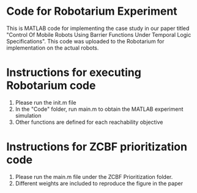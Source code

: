 # Code for Robotarium Experiment
This is MATLAB code for implementing the case study in our paper titled "Control Of Mobile Robots Using Barrier Functions Under Temporal Logic Specifications". This code was uploaded to the Robotarium for implementation on the actual robots.

# Instructions for executing Robotarium code

1. Please run the init.m file
2. In the "Code" folder, run main.m to obtain the MATLAB experiment simulation
3. Other functions are defined for each reachability objective

# Instructions for ZCBF prioritization code

1. Please run the main.m file under the ZCBF Prioritization folder.
2. Different weights are included to reproduce the figure in the paper
